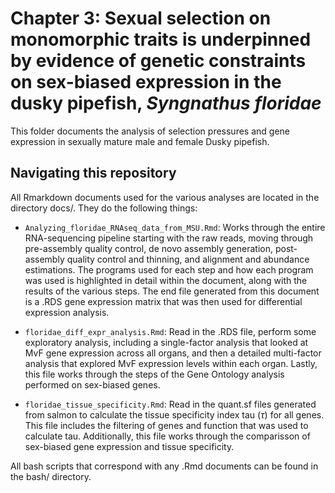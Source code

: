 # Chapter 3: Sexual selection on monomorphic traits is underpinned by evidence of genetic constraints on sex-biased expression in the dusky pipefish, _Syngnathus floridae_

This folder documents the analysis of selection pressures and gene expression in sexually mature male and female Dusky pipefish.

## Navigating this repository
All Rmarkdown documents used for the various analyses are located in the directory docs/. They do the following things:

- `Analyzing_floridae_RNAseq_data_from_MSU.Rmd`: Works through the entire RNA-sequencing pipeline starting with the raw reads, moving through pre-assembly quality control, de novo assembly generation, post-assembly quality control and thinning, and alignment and abundance estimations. The programs used for each step and how each program was used is highlighted in detail within the document, along with the results of the various steps. The end file generated from this document is a .RDS gene expression matrix that was then used for differential expression analysis.

- `floridae_diff_expr_analysis.Rmd`: Read in the .RDS file, perform some exploratory analysis, including a single-factor analysis that looked at MvF gene expression across all organs, and then a detailed multi-factor analysis that explored MvF expression levels within each organ. Lastly, this file works through the steps of the Gene Ontology analysis performed on sex-biased genes.

- `floridae_tissue_specificity.Rmd`: Read in the quant.sf files generated from salmon to calculate the tissue specificity index tau ($\tau$) for all genes. This file includes the filtering of genes and function that was used to calculate tau. Additionally, this file works through the comparisson of sex-biased gene expression and tissue specificity.

All bash scripts that correspond with any .Rmd documents can be found in the bash/ directory.
